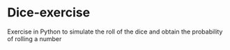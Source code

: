 # Dice-exercise

Exercise in Python to simulate the roll of the dice and obtain the probability of rolling a number 

